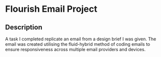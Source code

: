 # Flourish Email Project

## Description
A task I completed replicate an email from a design brief I was given. The email was created utilising the fluid-hybrid method of coding emails to ensure responsiveness across multiple email providers and devices. 